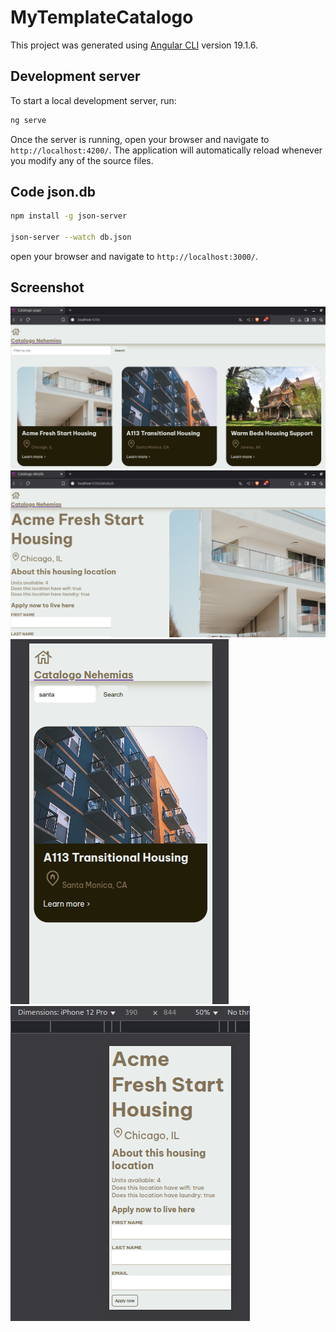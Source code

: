 # MyTemplateCatalogo

This project was generated using [Angular CLI](https://github.com/angular/angular-cli) version 19.1.6.

## Development server

To start a local development server, run:

```bash
ng serve

```

Once the server is running, open your browser and navigate to `http://localhost:4200/`. The application will automatically reload whenever you modify any of the source files.

## Code json.db 

```bash
npm install -g json-server

json-server --watch db.json

```
open your browser and navigate to `http://localhost:3000/`.

## Screenshot

![](https://github.com/NehemiasS/-house-catalog-angular/blob/master/images/Captura%20desde%202025-03-13%2012-33-08.png)
![](https://github.com/NehemiasS/-house-catalog-angular/blob/master/images/Captura%20desde%202025-03-13%2012-33-35.png)
![](https://github.com/NehemiasS/-house-catalog-angular/blob/master/images/Captura%20desde%202025-03-13%2012-35-39.png)
![](https://github.com/NehemiasS/-house-catalog-angular/blob/master/images/Captura%20desde%202025-03-13%2012-42-48.png)



